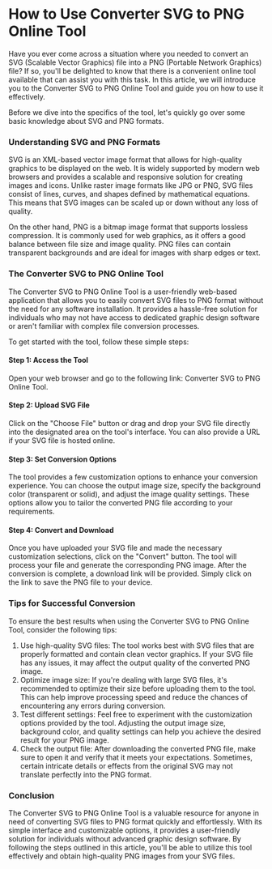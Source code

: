 How to Use Converter SVG to PNG Online Tool
===========================================

Have you ever come across a situation where you needed to convert an SVG (Scalable Vector Graphics) file into a PNG (Portable Network Graphics) file? If so, you'll be delighted to know that there is a convenient online tool available that can assist you with this task. In this article, we will introduce you to the Converter SVG to PNG Online Tool and guide you on how to use it effectively.

Before we dive into the specifics of the tool, let's quickly go over some basic knowledge about SVG and PNG formats.

### Understanding SVG and PNG Formats

SVG is an XML-based vector image format that allows for high-quality graphics to be displayed on the web. It is widely supported by modern web browsers and provides a scalable and responsive solution for creating images and icons. Unlike raster image formats like JPG or PNG, SVG files consist of lines, curves, and shapes defined by mathematical equations. This means that SVG images can be scaled up or down without any loss of quality.

On the other hand, PNG is a bitmap image format that supports lossless compression. It is commonly used for web graphics, as it offers a good balance between file size and image quality. PNG files can contain transparent backgrounds and are ideal for images with sharp edges or text.

### The Converter SVG to PNG Online Tool

The Converter SVG to PNG Online Tool is a user-friendly web-based application that allows you to easily convert SVG files to PNG format without the need for any software installation. It provides a hassle-free solution for individuals who may not have access to dedicated graphic design software or aren't familiar with complex file conversion processes.

To get started with the tool, follow these simple steps:

#### Step 1: Access the Tool

Open your web browser and go to the following link: Converter SVG to PNG Online Tool.

#### Step 2: Upload SVG File

Click on the "Choose File" button or drag and drop your SVG file directly into the designated area on the tool's interface. You can also provide a URL if your SVG file is hosted online.

#### Step 3: Set Conversion Options

The tool provides a few customization options to enhance your conversion experience. You can choose the output image size, specify the background color (transparent or solid), and adjust the image quality settings. These options allow you to tailor the converted PNG file according to your requirements.

#### Step 4: Convert and Download

Once you have uploaded your SVG file and made the necessary customization selections, click on the "Convert" button. The tool will process your file and generate the corresponding PNG image. After the conversion is complete, a download link will be provided. Simply click on the link to save the PNG file to your device.

### Tips for Successful Conversion

To ensure the best results when using the Converter SVG to PNG Online Tool, consider the following tips:

1. Use high-quality SVG files: The tool works best with SVG files that are properly formatted and contain clean vector graphics. If your SVG file has any issues, it may affect the output quality of the converted PNG image.
2. Optimize image size: If you're dealing with large SVG files, it's recommended to optimize their size before uploading them to the tool. This can help improve processing speed and reduce the chances of encountering any errors during conversion.
3. Test different settings: Feel free to experiment with the customization options provided by the tool. Adjusting the output image size, background color, and quality settings can help you achieve the desired result for your PNG image.
4. Check the output file: After downloading the converted PNG file, make sure to open it and verify that it meets your expectations. Sometimes, certain intricate details or effects from the original SVG may not translate perfectly into the PNG format.

### Conclusion

The Converter SVG to PNG Online Tool is a valuable resource for anyone in need of converting SVG files to PNG format quickly and effortlessly. With its simple interface and customizable options, it provides a user-friendly solution for individuals without advanced graphic design software. By following the steps outlined in this article, you'll be able to utilize this tool effectively and obtain high-quality PNG images from your SVG files.